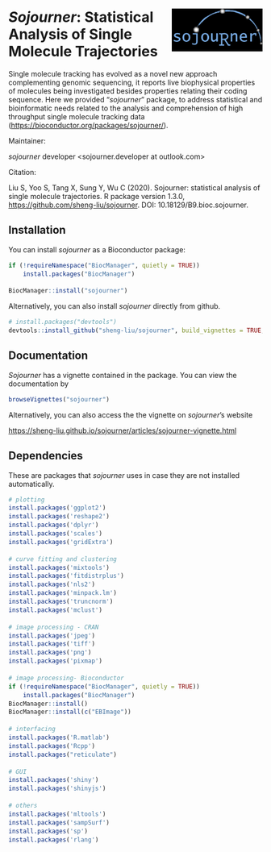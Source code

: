 
# <img src="vignettes/sojourner_logo.png" align="right" alt="" width="180" />

<!-- README.md is generated from README.Rmd. Please edit that file -->

# *Sojourner*: Statistical Analysis of Single Molecule Trajectories

<!-- badges: start -->

<!-- badges: end -->

Single molecule tracking has evolved as a novel new approach
complementing genomic sequencing, it reports live biophysical properties
of molecules being investigated besides properties relating their coding
sequence. Here we provided “*sojourner*” package, to address statistical
and bioinformatic needs related to the analysis and comprehension of
high throughput single molecule tracking data
(<https://bioconductor.org/packages/sojourner/>).

Maintainer:

*sojourner* developer \<sojourner.developer at outlook.com\>

Citation:

Liu S, Yoo S, Tang X, Sung Y, Wu C (2020). Sojourner: statistical
analysis of single molecule trajectories. R package version 1.3.0,
<https://github.com/sheng-liu/sojourner>. DOI:
10.18129/B9.bioc.sojourner.

## Installation

You can install *sojourner* as a Bioconductor package:

``` r
if (!requireNamespace("BiocManager", quietly = TRUE))
    install.packages("BiocManager")

BiocManager::install("sojourner")
```

Alternatively, you can also install *sojourner* directly from github.

``` r
# install.packages("devtools")
devtools::install_github("sheng-liu/sojourner", build_vignettes = TRUE, ref = "master")
```

## Documentation

*Sojourner* has a vignette contained in the package. You can view the
documentation by

``` r
browseVignettes("sojourner")
```

Alternatively, you can also access the the vignette on *sojourner*’s
website

<https://sheng-liu.github.io/sojourner/articles/sojourner-vignette.html>

## Dependencies

These are packages that *sojourner* uses in case they are not installed
automatically.

``` r
# plotting
install.packages('ggplot2')
install.packages('reshape2')
install.packages('dplyr')
install.packages('scales')
install.packages('gridExtra')

# curve fitting and clustering
install.packages('mixtools')
install.packages('fitdistrplus')
install.packages('nls2')
install.packages('minpack.lm')
install.packages('truncnorm')
install.packages('mclust')

# image processing - CRAN
install.packages('jpeg')
install.packages('tiff')
install.packages('png')
install.packages('pixmap')

# image processing- Bioconductor
if (!requireNamespace("BiocManager", quietly = TRUE))
    install.packages("BiocManager")
BiocManager::install()
BiocManager::install(c("EBImage"))

# interfacing
install.packages('R.matlab')
install.packages('Rcpp')
install.packages("reticulate")

# GUI
install.packages('shiny')
install.packages('shinyjs')

# others
install.packages('mltools')
install.packages('sampSurf')
install.packages('sp')
install.packages('rlang')

```
